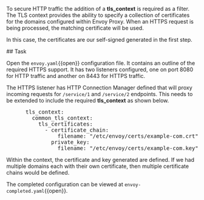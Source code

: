 To secure HTTP traffic the addition of a **tls_context** is required as a filter. The TLS context provides the ability to specify a collection of certificates for the domains configured within Envoy Proxy. When an HTTPS request is being processed, the matching certificate will be used.

In this case, the certificates are our self-signed generated in the first step.

## Task

Open the `envoy.yaml`{{open}} configuration file. It contains an outline of the required HTTPS support. It has two listeners configured, one on port 8080 for HTTP traffic and another on 8443 for HTTPS traffic.

The HTTPS listener has HTTP Connection Manager defined that will proxy incoming requests for `/service/1` and `/service/2` endpoints. This needs to be extended to include the required **tls_context** as shown below.

<pre class="file" data-filename="envoy.yaml" data-target="insert" data-marker="#TODO:TLS-Context">
      tls_context:
        common_tls_context:
          tls_certificates:
            - certificate_chain:
                filename: "/etc/envoy/certs/example-com.crt"
              private_key:
                filename: "/etc/envoy/certs/example-com.key"
</pre>

Within the context, the certificate and key generated are defined. If we had multiple domains each with their own certificate, then multiple certificate chains would be defined.

The completed configuration can be viewed at `envoy-completed.yaml`{{open}}.